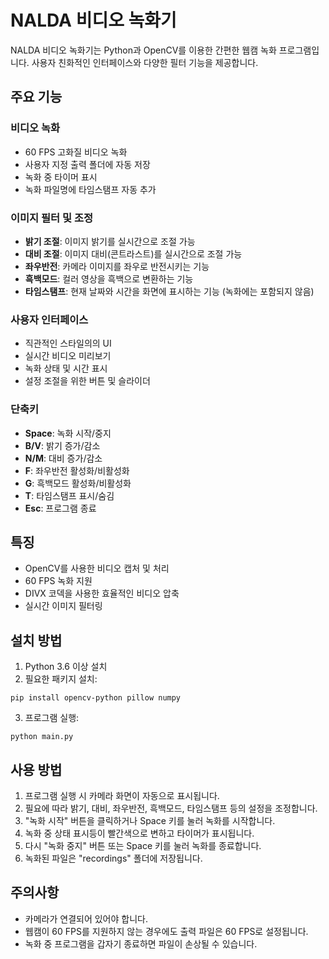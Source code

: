 # NALDA 비디오 녹화기

NALDA 비디오 녹화기는 Python과 OpenCV를 이용한 간편한 웹캠 녹화 프로그램입니다. 사용자 친화적인 인터페이스와 다양한 필터 기능을 제공합니다.

## 주요 기능

### 비디오 녹화
- 60 FPS 고화질 비디오 녹화
- 사용자 지정 출력 폴더에 자동 저장
- 녹화 중 타이머 표시
- 녹화 파일명에 타임스탬프 자동 추가

### 이미지 필터 및 조정
- **밝기 조절**: 이미지 밝기를 실시간으로 조절 가능
- **대비 조절**: 이미지 대비(콘트라스트)를 실시간으로 조절 가능
- **좌우반전**: 카메라 이미지를 좌우로 반전시키는 기능
- **흑백모드**: 컬러 영상을 흑백으로 변환하는 기능
- **타임스탬프**: 현재 날짜와 시간을 화면에 표시하는 기능 (녹화에는 포함되지 않음)

### 사용자 인터페이스
- 직관적인 스타일의의 UI
- 실시간 비디오 미리보기
- 녹화 상태 및 시간 표시
- 설정 조절을 위한 버튼 및 슬라이더

### 단축키
- **Space**: 녹화 시작/중지
- **B/V**: 밝기 증가/감소
- **N/M**: 대비 증가/감소
- **F**: 좌우반전 활성화/비활성화
- **G**: 흑백모드 활성화/비활성화
- **T**: 타임스탬프 표시/숨김
- **Esc**: 프로그램 종료

## 특징
- OpenCV를 사용한 비디오 캡처 및 처리
- 60 FPS 녹화 지원
- DIVX 코덱을 사용한 효율적인 비디오 압축
- 실시간 이미지 필터링

## 설치 방법

1. Python 3.6 이상 설치
2. 필요한 패키지 설치:
```
pip install opencv-python pillow numpy
```
3. 프로그램 실행:
```
python main.py
```

## 사용 방법

1. 프로그램 실행 시 카메라 화면이 자동으로 표시됩니다.
2. 필요에 따라 밝기, 대비, 좌우반전, 흑백모드, 타임스탬프 등의 설정을 조정합니다.
3. "녹화 시작" 버튼을 클릭하거나 Space 키를 눌러 녹화를 시작합니다.
4. 녹화 중 상태 표시등이 빨간색으로 변하고 타이머가 표시됩니다.
5. 다시 "녹화 중지" 버튼 또는 Space 키를 눌러 녹화를 종료합니다.
6. 녹화된 파일은 "recordings" 폴더에 저장됩니다.

## 주의사항
- 카메라가 연결되어 있어야 합니다.
- 웹캠이 60 FPS를 지원하지 않는 경우에도 출력 파일은 60 FPS로 설정됩니다.
- 녹화 중 프로그램을 갑자기 종료하면 파일이 손상될 수 있습니다.
